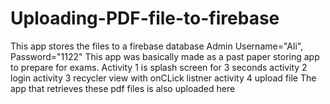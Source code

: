 # Uploading-PDF-file-to-firebase
This app stores the files to a firebase database
Admin Username="Ali", Password="1122"
This app was basically made as a past paper storing app to prepare for exams. 
Activity 1 is splash screen for 3 seconds
activity 2 login
activity 3 recycler view with onCLick listner
activity 4 upload file
The app that retrieves these pdf files is also uploaded here
